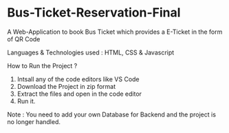 # Bus-Ticket-Reservation-Final
A Web-Application to book Bus Ticket which provides a  E-Ticket  in the form of QR Code

Languages & Technologies used  : HTML, CSS &  Javascript

How to Run the Project ?
1. Intsall any of the code editors like VS Code
3. Download the Project in zip format
4. Extract the files and open in the code editor
5. Run it.

Note : You need to add your own Database for Backend and the project is no longer handled.
